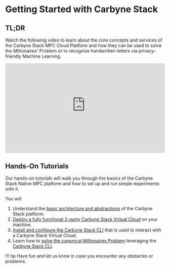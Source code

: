 # Getting Started with Carbyne Stack

## TL;DR

Watch the following video to learn about the core concepts and services of the
Carbyne Stack MPC Cloud Platform and how they can be used to solve the
Millionaires' Problem or to recognize handwritten letters via privacy-friendly
Machine Learning.

<iframe style="width: 100% !important; height: auto; aspect-ratio: 16/9; !important;" src="https://bosch-ext.mediaspace.de.kaltura.com/embed/secure/iframe/entryId/0_fpyhg6ki/uiConfId/23448904" allowfullscreen webkitallowfullscreen mozAllowFullScreen allow="fullscreen *; encrypted-media *" frameborder="0" title="Carbyne Stack Tutorial">Sorry, your browser doesn't support embedded videos.</iframe>

## Hands-On Tutorials

Our hands-on tutorials will walk you through the basics of the Carbyne Stack
Native MPC platform and how to set up and run simple experiments with it.

You will

1. Understand the [basic architecture and abstractions](overview) of the Carbyne
   Stack platform.
1. [Deploy a fully functional 2-party Carbyne Stack Virtual Cloud](deployment)
   on your machine.
1. [Install and configure the Carbyne Stack CLI](cli) that is used to interact
   with a Carbyne Stack Virtual Cloud.
1. Learn how to [solve the canonical Millionaires Problem](millionaires)
   leveraging the [Carbyne Stack CLI](https://github.com/carbynestack/cli).

!!! tip
    Have fun and let us know in case you encounter any obstacles or
    problems.
